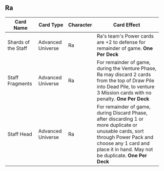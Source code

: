 
## Ra
| Card Name | Card Type | Character | Card Effect |
|---------|---------|---------|-----------|
| Shards of the Staff | Advanced Universe | Ra | Ra's team's Power cards are +2 to defense for remainder of game. **One Per Deck** |
| Staff Fragments | Advanced Universe | Ra | For remainder of game, during the Venture Phase, Ra may discard 2 cards from the top of Draw Pile into Dead Pile, to venture 3 Mission cards with no penalty. **One Per Deck** |
| Staff Head | Advanced Universe | Ra | For remainder of game, during Discard Phase, after discarding 1 or more duplicate or unusable cards, sort through Power Pack and choose any 1 card and place it in hand. May not be duplicate. **One Per Deck** |